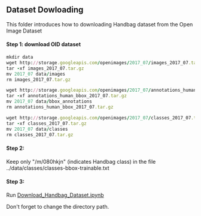 ## Dataset Dowloading

This folder introduces how to downloading Handbag dataset from the Open Image Dataset

#### Step 1: download OID dataset
```ruby
mkdir data
wget http://storage.googleapis.com/openimages/2017_07/images_2017_07.tar.gz
tar -xf images_2017_07.tar.gz
mv 2017_07 data/images
rm images_2017_07.tar.gz

wget http://storage.googleapis.com/openimages/2017_07/annotations_human_bbox_2017_07.tar.gz
tar -xf annotations_human_bbox_2017_07.tar.gz
mv 2017_07 data/bbox_annotations
rm annotations_human_bbox_2017_07.tar.gz

wget http://storage.googleapis.com/openimages/2017_07/classes_2017_07.tar.gz
tar -xf classes_2017_07.tar.gz
mv 2017_07 data/classes
rm classes_2017_07.tar.gz
```

#### Step 2: 
Keep only "/m/080hkjn" (indicates Handbag class) in the file ../data/classes/classes-bbox-trainable.txt

#### Step 3:
Run [Download_Handbag_Dataset.ipynb](https://github.com/NYU-CDS-Capstone-Project/Fashion_Apparel_Detection/blob/master/Downloading_Dataset/Download_Handbag_Dataset.ipynb)

Don't forget to change the directory path.
